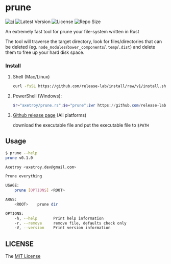 # prune

[![ci](https://github.com/axetroy/prune.rs/actions/workflows/ci.yml/badge.svg)](https://github.com/axetroy/prune.rs/actions/workflows/ci.yml)
![Latest Version](https://img.shields.io/github/v/release/axetroy/prune.rs.svg)
![License](https://img.shields.io/github/license/axetroy/prune.rs.svg)
![Repo Size](https://img.shields.io/github/repo-size/axetroy/prune.rs.svg)

An extremely fast tool for prune your file-system written in Rust

The tool will traverse the target directory, look for files/directories that can be deleted (eg. `node_modules`/`bower_components`/`.temp`/`.dist`) and delete them to free up your hard disk space.

### Install

1.  Shell (Mac/Linux)

    ```bash
    curl -fsSL https://github.com/release-lab/install/raw/v1/install.sh | bash -s -- -r=axetroy/prune.rs -e=prune
    ```

2.  PowerShell (Windows):

    ```powershell
    $r="axetroy/prune.rs";$e="prune";iwr https://github.com/release-lab/install/raw/v1/install.ps1 -useb | iex
    ```

3.  [Github release page](https://github.com/axetroy/prune.rs/releases) (All platforms)

    download the executable file and put the executable file to `$PATH`

## Usage

```sh
$ prune --help
prune v0.1.0

Axetroy <axetroy.dev@gmail.com>

Prune everything

USAGE:
    prune [OPTIONS] <ROOT>

ARGS:
    <ROOT>    prune dir

OPTIONS:
    -h, --help       Print help information
    -r, --remove     remove file, defaults check only
    -V, --version    Print version information
```

## LICENSE

The [MIT License](LICENSE)
